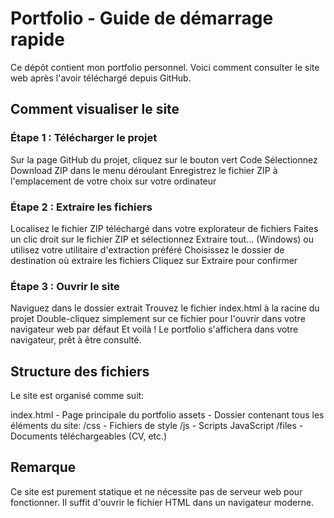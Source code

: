 # Portfolio - Guide de démarrage rapide
Ce dépôt contient mon portfolio personnel. Voici comment consulter le site web après l'avoir téléchargé depuis GitHub.

## Comment visualiser le site
### Étape 1 : Télécharger le projet
Sur la page GitHub du projet, cliquez sur le bouton vert Code
Sélectionnez Download ZIP dans le menu déroulant
Enregistrez le fichier ZIP à l'emplacement de votre choix sur votre ordinateur
### Étape 2 : Extraire les fichiers
Localisez le fichier ZIP téléchargé dans votre explorateur de fichiers
Faites un clic droit sur le fichier ZIP et sélectionnez Extraire tout... (Windows) ou utilisez votre utilitaire d'extraction préféré
Choisissez le dossier de destination où extraire les fichiers
Cliquez sur Extraire pour confirmer
### Étape 3 : Ouvrir le site
Naviguez dans le dossier extrait
Trouvez le fichier index.html à la racine du projet
Double-cliquez simplement sur ce fichier pour l'ouvrir dans votre navigateur web par défaut
Et voilà ! Le portfolio s'affichera dans votre navigateur, prêt à être consulté.

## Structure des fichiers
Le site est organisé comme suit:

index.html - Page principale du portfolio
assets - Dossier contenant tous les éléments du site:
/css - Fichiers de style
/js - Scripts JavaScript
/files - Documents téléchargeables (CV, etc.)

## Remarque
Ce site est purement statique et ne nécessite pas de serveur web pour fonctionner. Il suffit d'ouvrir le fichier HTML dans un navigateur moderne.
